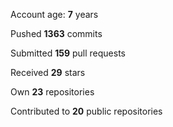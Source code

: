 Account age: **7** years

Pushed **1363** commits

Submitted **159** pull requests

Received **29** stars

Own **23** repositories

Contributed to **20** public repositories
